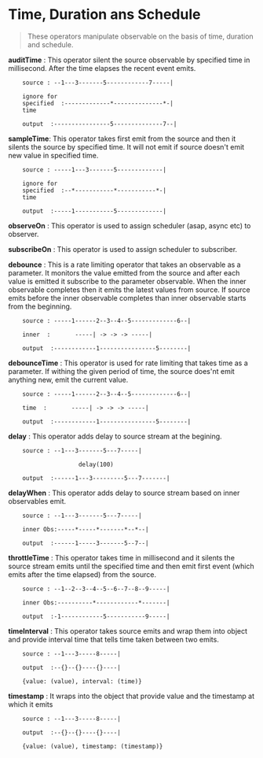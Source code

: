 # Time, Duration ans Schedule

> These operators manipulate observable on the basis of time, duration and schedule.

**auditTime** : This operator silent the source observable by specified time in millisecond. After the time elapses the recent event emits.

```
    source : --1---3-------5------------7-----|

    ignore for
    specified  :-------------*--------------*-|
    time

    output  :----------------5--------------7--|
```

**sampleTime**: This operator takes first emit from the source and then it silents the source by specified time. It will not emit if source doesn't emit new value in specified time.

```
    source : -----1---3-------5-------------|

    ignore for
    specified  :--*-----------*-----------*-|
    time

    output  :-----1-----------5-------------|
```

**observeOn** : This operator is used to assign scheduler (asap, async etc) to observer.

**subscribeOn** : This operator is used to assign scheduler to subscriber.

**debounce** : This is a rate limiting operator that takes an observable as a parameter. It monitors the value emitted from the source and after each value is emitted it subscribe to the parameter observable. When the inner observable completes then it emits the latest values from source. If source emits before the inner observable completes than inner observable starts from the beginning.

```
    source : -----1------2--3--4--5-------------6--|

    inner  :       -----| -> -> -> -----|

    output  :------------1----------------5--------|
```

**debounceTime** : This operator is used for rate limiting that takes time as a parameter. If withing the given period of time, the source does'nt emit anything new, emit the current value.

```
    source : -----1------2--3--4--5-------------6--|

    time  :       -----| -> -> -> -----|

    output  :------------1----------------5--------|
```

**delay** : This operator adds delay to source stream at the begining.

```
    source : --1---3-------5---7-----|

                    delay(100)

    output  :------1---3---------5---7-------|
```

**delayWhen** : This operator adds delay to source stream based on inner observables emit.

```
    source : --1---3-------5---7-----|

    inner Obs:-----*-----*-------*--*--|

    output  :------1-----3-------5--7--|
```

**throttleTime** : This operator takes time in millisecond and it silents the source stream emits until the specified time and then emit first event (which emits after the time elapsed) from the source.

```
    source : --1--2--3--4--5--6--7--8--9-----|

    inner Obs:----------*------------*-------|

    output  :-1------------5-----------9-----|
```

**timeInterval** : This operator takes source emits and wrap them into object and provide interval time that tells time taken between two emits.

```
    source : --1---3-----8-----|

    output  :--{}--{}----{}----|

    {value: (value), interval: (time)}
```

**timestamp** : It wraps into the object that provide value and the timestamp at which it emits

```
    source : --1---3-----8-----|

    output  :--{}--{}----{}----|

    {value: (value), timestamp: (timestamp)}
```
